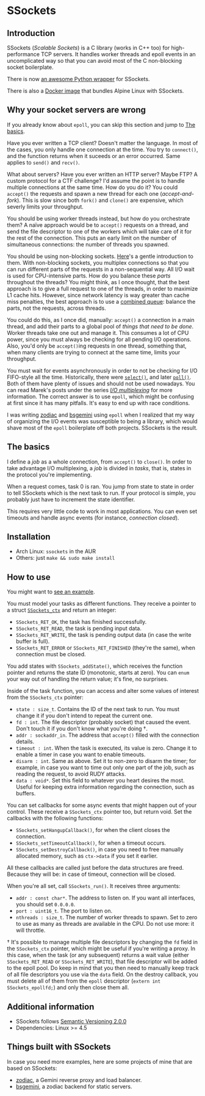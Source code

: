 # SSockets

## Introduction
SSockets (_Scalable Sockets_) is a C library (works in C++ too) for high-performance TCP servers. It handles worker threads and epoll events in an uncomplicated way so that you can avoid most of the C non-blocking socket boilerplate.

There is now [an awesome Python wrapper](https://github.com/jlxip/pyssockets) for SSockets.

There is also a [Docker image](https://hub.docker.com/r/jlxip/ssockets) that bundles Alpine Linux with SSockets.

## Why your socket servers are wrong
If you already know about `epoll`, you can skip this section and jump to [The basics](#the-basics).

Have you ever written a TCP client? Doesn't matter the language. In most of the cases, you only handle one connection at the time. You try to `connect()`, and the function returns when it suceeds or an error occurred. Same applies to `send()` and `recv()`.

What about servers? Have you ever written an HTTP server? Maybe FTP? A custom protocol for a CTF challenge? I'd assume the point is to handle multiple connections at the same time. How do you do it? You could `accept()` the requests and spawn a new thread for each one (_accept-and-fork_). This is slow since both `fork()` and `clone()` are expensive, which severly limits your throughput.

You should be using worker threads instead, but how do you orchestrate them? A naïve approach would be to `accept()` requests on a thread, and send the file descriptor to one of the workers which will take care of it for the rest of the connection. This puts an early limit on the number of simultaneous connections: the number of threads you spawned.

You should be using non-blocking sockets. [Here](https://www.scottklement.com/rpg/socktut/nonblocking.html)'s a gentle introduction to them. With non-blocking sockets, you multiplex connections so that you can run different parts of the requests in a non-sequential way. All I/O wait is used for CPU-intensive parts. How do you balance these _parts_ throughout the threads? You might think, as I once thought, that the best approach is to give a full request to one of the threads, in order to maximize L1 cache hits. However, since network latency is way greater than cache miss penalties, the best approach is to use a [combined queue](https://youtu.be/F5Ri_HhziI0): balance the parts, not the requests, across threads.

You could do this, as I once did, manually: `accept()` a connection in a main thread, and add their parts to a global pool of _things that need to be done_. Worker threads take one out and manage it. This consumes a lot of CPU power, since you must always be checking for all pending I/O operations. Also, you'd only be `accept()`ing requests in one thread, something that, when many clients are trying to connect at the same time, limits your throughput.

You must wait for events asynchronously in order to not be checking for I/O FIFO-style all the time. Historically, there were [`select()`](https://man7.org/linux/man-pages/man2/select.2.html), and later [`poll()`](https://man7.org/linux/man-pages/man2/poll.2.html). Both of them have plenty of issues and should not be used nowadays. You can read Marek's posts under the series [_I/O multiplexing_](https://idea.popcount.org/2016-11-01-a-brief-history-of-select2/) for more information. The correct answer is to use `epoll`, which might be confusing at first since it has many pitfalls. It's easy to end up with race conditions.

I was writing [zodiac](https://github.com/jlxip/zodiac) and [bsgemini](https://github.com/jlxip/bsgemini) using `epoll` when I realized that my way of organizing the I/O events was susceptible to being a library, which would shave most of the `epoll` boilerplate off both projects. SSockets is the result.

## The basics
I define a _job_ as a whole connection, from `accept()` to `close()`. In order to take advantage I/O multiplexing, a _job_ is divided in _tasks_, that is, states in the protocol you're implementing.

When a request comes, task 0 is ran. You jump from state to state in order to tell SSockets which is the next task to run. If your protocol is simple, you probably just have to increment the state identifier.

This requires very little code to work in most applications. You can even set timeouts and handle async events (for instance, _connection closed_).

## Installation
- Arch Linux: `ssockets` in the AUR
- Others: just `make && sudo make install`

## How to use
You might want to [see an example](https://github.com/jlxip/ssockets/tree/master/examples/echo/src).

You must model your tasks as different functions. They receive a pointer to a struct [`SSockets_ctx`](https://github.com/jlxip/ssockets/blob/master/pub/ssockets.h) and return an integer:
- `SSockets_RET_OK`, the task has finished successfully.
- `SSockets_RET_READ`, the task is pending input data.
- `SSockets_RET_WRITE`, the task is pending output data (in case the write buffer is full).
- `SSockets_RET_ERROR` or `SSockets_RET_FINISHED` (they're the same), when connection must be closed.

You add states with `SSockets_addState()`, which receives the function pointer and returns the state ID (monotonic, starts at zero). You can `enum` your way out of handling the return value; it's fine, no surprises.

Inside of the task function, you can access and alter some values of interest from the `SSockets_ctx` pointer:
- `state : size_t`. Contains the ID of the next task to run. You must change it if you don't intend to repeat the current one.
- `fd : int`. The file descriptor (probably socket) that caused the event. Don't touch it if you don't know what you're doing †.
- `addr : sockaddr_in`. The address that `accept()` filled with the connection details.
- `timeout : int`. When the task is executed, its value is zero. Change it to enable a timer in case you want to enable timeouts.
- `disarm : int`. Same as above. Set it to non-zero to disarm the timer; for example, in case you want to time out only one part of the job, such as reading the request, to avoid RUDY attacks.
- `data : void*`. Set this field to whatever you heart desires the most. Useful for keeping extra information regarding the connection, such as buffers.

You can set callbacks for some async events that might happen out of your control. These receive a `SSockets_ctx` pointer too, but return void. Set the callbacks with the following functions:
- `SSockets_setHangupCallback()`, for when the client closes the connection.
- `SSockets_setTimeoutCallback()`, for when a timeout occurs.
- `SSockets_setDestroyCallback()`, in case you need to free manually allocated memory, such as `ctx->data` if you set it earlier.

All these callbacks are called just before the data structures are freed. Because they will be: in case of timeout, connection will be closed.

When you're all set, call `SSockets_run()`. It receives three arguments:
- `addr : const char*`. The address to listen on. If you want all interfaces, you should set `0.0.0.0`.
- `port : uint16_t`. The port to listen on.
- `nthreads : size_t`. The number of worker threads to spawn. Set to zero to use as many as threads are available in the CPU. Do not use more: it will throttle.

† It's possible to manage multiple file descriptors by changing the `fd` field in the `SSockets_ctx` pointer, which might be useful if you're writing a proxy. In this case, when the task (or any subsequent) returns a wait value (either `SSockets_RET_READ` or `SSockets_RET_WRITE`), that file descriptor will be added to the epoll pool. Do keep in mind that you then need to manually keep track of all file descriptors you use via the `data` field. On the destroy callback, you must delete all of them from the `epoll` descriptor (`extern int SSockets_epollfd;`) and only then close them all.

## Additional information
- SSockets follows [Semantic Versioning 2.0.0](https://semver.org/spec/v2.0.0.html)
- Dependencies: Linux >= 4.5

## Things built with SSockets
In case you need more examples, here are some projects of mine that are based on SSockets:
- [zodiac](https://github.com/jlxip/zodiac), a Gemini reverse proxy and load balancer.
- [bsgemini](https://github.com/jlxip/bsgemini), a zodiac backend for static servers.
